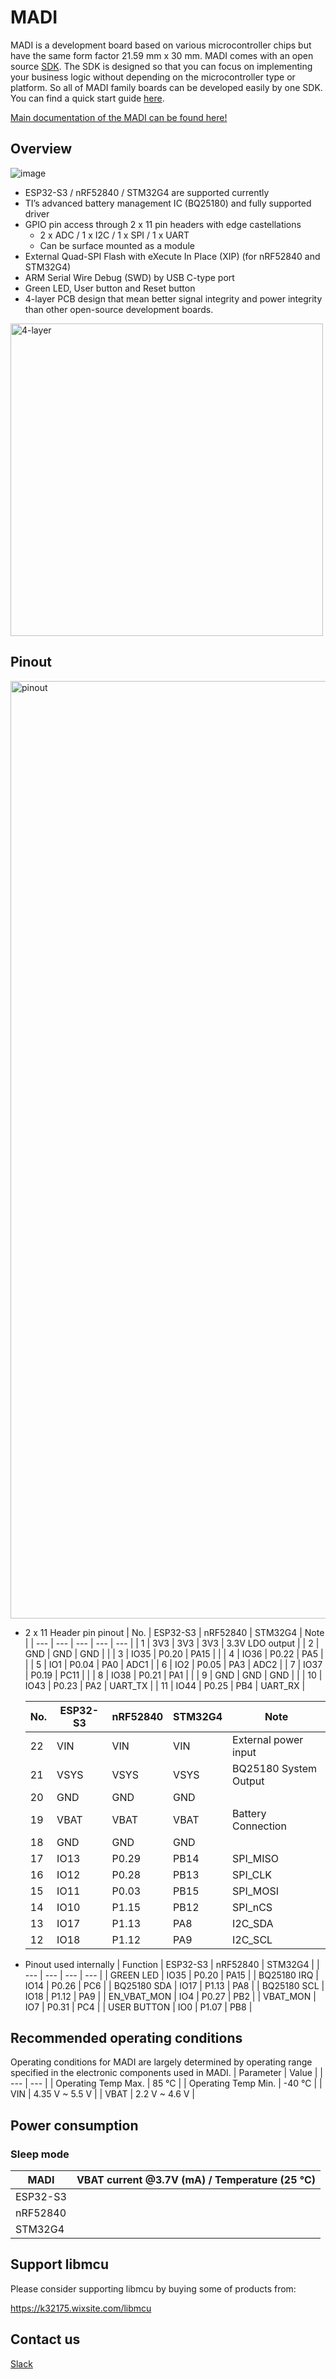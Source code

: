 # MADI

MADI is a development board based on various microcontroller chips but have the same form factor 21.59 mm x 30 mm. MADI comes with an open source [SDK](https://github.com/libmcu/madi). The SDK is designed so that you can focus on implementing your business logic without depending on the microcontroller type or platform. So all of MADI family boards can be developed easily by one SDK. You can find a quick start guide [here](https://docs.libmcu.org/quickstart).

[Main documentation of the MADI can be found here!](https://docs.libmcu.org/boards/libmcu.html)

## Overview
![image](https://user-images.githubusercontent.com/20197999/218473752-cf4155c1-084b-4cd4-ba1b-d018b4e2ab4f.png)

- ESP32-S3 / nRF52840 / STM32G4 are supported currently
- TI’s advanced battery management IC (BQ25180) and fully supported driver
- GPIO pin access through 2 x 11 pin headers with edge castellations
    - 2 x ADC / 1 x I2C / 1 x SPI / 1 x UART
    - Can be surface mounted as a module
- External Quad-SPI Flash with eXecute In Place (XIP) (for nRF52840 and STM32G4)
- ARM Serial Wire Debug (SWD) by USB C-type port
- Green LED, User button and Reset button
- 4-layer PCB design that mean better signal integrity and power integrity than other open-source development boards.

<img width="500" alt="4-layer" src="https://user-images.githubusercontent.com/20197999/218952542-a1177f72-08df-4d98-9c2b-1c9091225d1d.png">


## Pinout
<img width="1500" alt="pinout" src="https://user-images.githubusercontent.com/20197999/219062569-9bd5deb6-e02e-45cc-be36-fe252628cdd2.png">



- 2 x 11 Header pin pinout
    | No. | ESP32-S3 | nRF52840 | STM32G4 | Note |
    | --- | --- | --- | --- | --- |
    | 1 | 3V3 | 3V3 | 3V3 | 3.3V LDO output |
    | 2 | GND | GND | GND |  |
    | 3 | IO35 | P0.20 | PA15 |  |
    | 4 | IO36 | P0.22 | PA5 |  |
    | 5 | IO1 | P0.04 | PA0 | ADC1 |
    | 6 | IO2 | P0.05 | PA3 | ADC2 |
    | 7 | IO37 | P0.19 | PC11 |  |
    | 8 | IO38 | P0.21 | PA1 |  |
    | 9 | GND | GND | GND |  |
    | 10 | IO43 | P0.23 | PA2 | UART_TX |
    | 11 | IO44 | P0.25 | PB4 | UART_RX |

    | No. | ESP32-S3 | nRF52840 | STM32G4 | Note |
    | --- | --- | --- | --- | --- |
    | 22 | VIN | VIN | VIN | External power input |
    | 21 | VSYS | VSYS | VSYS | BQ25180 System Output |
    | 20 | GND | GND | GND |  |
    | 19 | VBAT | VBAT | VBAT | Battery Connection |
    | 18 | GND | GND | GND |  |
    | 17 | IO13 | P0.29 | PB14 | SPI_MISO |
    | 16 | IO12 | P0.28 | PB13 | SPI_CLK |
    | 15 | IO11 | P0.03 | PB15 | SPI_MOSI |
    | 14 | IO10 | P1.15 | PB12 | SPI_nCS |
    | 13 | IO17 | P1.13 | PA8 | I2C_SDA |
    | 12 | IO18 | P1.12 | PA9 | I2C_SCL |
 
- Pinout used internally
    | Function | ESP32-S3 | nRF52840 | STM32G4 |
    | --- | --- | --- | --- |
    | GREEN LED | IO35 | P0.20 | PA15 |
    | BQ25180 IRQ | IO14 | P0.26 | PC6 |
    | BQ25180 SDA | IO17 | P1.13 | PA8 |
    | BQ25180 SCL | IO18 | P1.12 | PA9 |
    | EN_VBAT_MON | IO4 | P0.27 | PB2 |
    | VBAT_MON | IO7 | P0.31 | PC4 |
    | USER BUTTON | IO0 | P1.07 | PB8 |

## Recommended operating conditions

Operating conditions for MADI are largely determined by operating range specified in the electronic components used in MADI.
| Parameter | Value |
| --- | --- |
| Operating Temp Max. | 85 °C |
| Operating Temp Min. | -40 °C |
| VIN | 4.35 V ~ 5.5 V |
| VBAT | 2.2 V ~ 4.6 V |

## Power consumption

### Sleep mode

| MADI | VBAT current @3.7V (mA) / Temperature (25 °C) |
| --- | --- |
| ESP32-S3 |  |
| nRF52840 |  |
| STM32G4 |  |

## Support libmcu

Please consider supporting libmcu by buying some of products from:

https://k32175.wixsite.com/libmcu

## Contact us

[Slack](https://libmcu.slack.com/)
